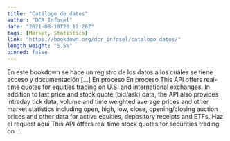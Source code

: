 ```yaml
---
title: "Catálogo de datos"
author: "DCR Infosel"
date: "2021-08-10T20:12:26Z"
tags: [Market, Statistics]
link: "https://bookdown.org/dcr_infosel/catalogo_datos/"
length_weight: "5.5%"
pinned: false
---
```


En este bookdown se hace un registro de los datos a los cuáles se tiene acceso y documentación [...] En proceso En proceso This API offers real-time quotes for equities trading on U.S. and international exchanges. In addition to last price and stock quote (bid/ask) data, the API also provides intraday tick data, volume and time weighted average prices and other market statistics including open, high, low, close, opening/closing auction prices and other data for active equities, depository receipts and ETFs. Haz el request aquí This API offers real time stock quotes for securities trading on ...
